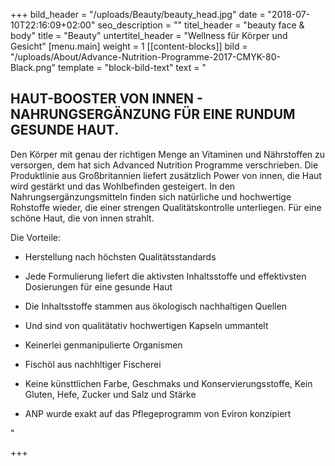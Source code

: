 +++
bild_header = "/uploads/Beauty/beauty_head.jpg"
date = "2018-07-10T22:16:09+02:00"
seo_description = ""
titel_header = "beauty face & body"
title = "Beauty"
untertitel_header = "Wellness für Körper und Gesicht"
[menu.main]
weight = 1
[[content-blocks]]
bild = "/uploads/About/Advance-Nutrition-Programme-2017-CMYK-80-Black.png"
template = "block-bild-text"
text = "<h2>HAUT-BOOSTER VON INNEN - NAHRUNGSERGÄNZUNG FÜR EINE RUNDUM GESUNDE HAUT.</h2><p>Den Körper mit genau der richtigen Menge an Vitaminen und Nährstoffen zu versorgen, dem hat sich Advanced Nutrition Programme verschrieben. Die Produktlinie aus Großbritannien liefert zusätzlich Power von innen, die Haut wird gestärkt und das Wohlbefinden gesteigert. In den Nahrungsergänzungsmitteln finden sich natürliche und hochwertige Rohstoffe wieder, die einer strengen Qualitätskontrolle unterliegen. Für eine schöne Haut, die von innen strahlt.</p><p>Die Vorteile:</p><ul><li><p>Herstellung nach höchsten Qualitätsstandards</p></li><li><p>Jede Formulierung liefert die aktivsten Inhaltsstoffe und effektivsten Dosierungen für eine gesunde Haut</p></li><li><p>Die Inhaltsstoffe stammen aus ökologisch nachhaltigen Quellen</p></li><li><p>Und sind von qualitätativ hochwertigen Kapseln ummantelt</p></li><li><p>Keinerlei genmanipulierte Organismen</p></li><li><p>Fischöl aus nachhltiger Fischerei</p></li><li><p>Keine künsttlichen Farbe, Geschmaks und Konservierungsstoffe, Kein Gluten, Hefe, Zucker und Salz und Stärke</p></li><li><p>ANP wurde exakt auf das Pflegeprogramm von Eviron konzipiert</p></li></ul>"

+++

